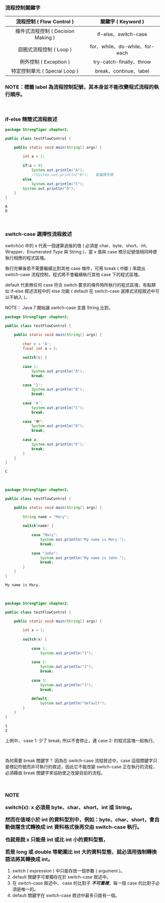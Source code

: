 ### 流程控制關鍵字

|流程控制 ( Flow Control )|關鍵字 ( Keyword )|
|:-:|:-:|
|條件式流程控制 ( Decision Making )| if-else、switch-case|
|迴圈式流程控制 ( Loop )|for、while、do-while、for-each|
|例外控制 ( Exception )| try-catch-finally、throw|
|特定控制單元 ( Special Loop )| break、continue、label|

### NOTE：標籤 label 為流程控制記號，其本身並不能改變程式流程的執行順序。

<br>

### if-else 精簡式流程敘述

```java
package StrongTiger.chapter2;

public class testFlowControl {

	public static void main(String[] args) {
		
		int a = 1;
		
		if(a > 0)
			System.out.println("A");
			//System.out.println("B");   會編譯失敗
		else
			System.out.println("C");
		System.out.println("D");
	}
}
```

```cmd
A
D
```

<br>

### switch-case 選擇性流程敘述

switch(x) 中的 x 代表一個運算過後的值 ( 必須是 char、byte、short、int、Wrapper、Enumerated Type 與 String )，當 x 值與 case 標示記號值相同時便執行相應的程式區塊。

執行完畢後若不需要繼續比對其他 case 條件，可用 break ( 中斷 ) 來跳出 switch-case 流程控制，程式將不會繼續執行其他 case 下的程式區塊。

default 代表無任何 case 符合 switch 要求的條件時所執行的程式區塊，有點類似 if-else 敘述流程中的 else 功能 ( default 在 switch-case 選擇式流程敘述中可以不納入 )。

NOTE： Java 7 開始讓 switch-case 支援 String 比對。

```java
package StrongTiger.chapter2;

public class testFlowControl {

	public static void main(String[] args) {
		
		char c = 'A';
		final int a = 5;
		
		switch(c) {
			
		case 1:
			System.out.println("A");
			break;
		
		case '1':
			System.out.println("B");
			break;
			
		case 'A':
			System.out.println("C");
			break;
		
		case '中':
			System.out.println("D");
			break;
		
		case a:
			System.out.println("E");
			break;
		}
	}
}
```

```cmd
C
```

<br>

```java
package StrongTiger.chapter2;

public class testFlowControl {

	public static void main(String[] args) {
		
		String name = "Mary";
		
		switch(name) {
		
			case "Mary":
				System.out.println("My name is Mary.");
				break;
				
			case "John":
				System.out.println("My name is John.");
				break;
		}
	}
}
```

```cmd
My name is Mary.
```

<br>

```java
package StrongTiger.chapter2;

public class testFlowControl {

	public static void main(String[] args) {
		
		int x = 1;
		
		switch(x) {
		
			case 1:
				System.out.println("1");
				
			case 2:
				System.out.println("2");
				break;
				
			case 3:
				System.out.println("3");
				break;
			
			default:
				System.out.println("default");
		}
	}
}
```

```cmd
1
2
```

上例中， case 1: 少了 break; 所以不會停止，連 case 2: 的程式區塊一起執行。

<br>

為何需要 break 關鍵字？ 因為在 switch-case 流程敘述中，case 這個關鍵字只是標記符號而非可執行的敘述，因此它不能改變 switch-case 正在執行的流程，必須藉由 break 關鍵字來協助使之改變目前的流程。

<br>

<h3>

NOTE

switch(x): x 必須是 byte、char、short、int 或 String。

然而在值域小於 int 的資料型別中，例如：byte、char、short，會自動做隱含式轉換成 int 資料格式後再交由 switch-case 執行。

也就是說 x 只能是 int 或比 int 小的資料型態，

若是 long 或 double 等範圍比 int 大的資料型態，就必須用強制轉換語法將其轉換成 int。

</h3>

1. switch ( expression ) 中只能存放一個參數 ( argument )。
2. default 關鍵字可單獨存在於 switch-case 敘述中。
3. 在 switch-case 敘述中， case 的比對子 ***不可重複***，每一個 case 的比對子必須是唯一的。
4. default 關鍵字在 switch-case 敘述中最多只能有一個。

<br>

